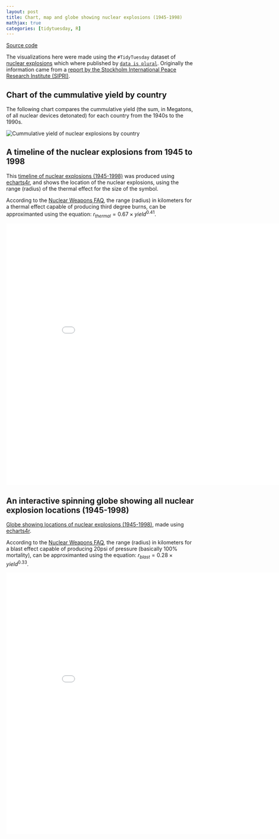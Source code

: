 ```yaml
---
layout: post
title: Chart, map and globe showing nuclear explosions (1945-1998)
mathjax: true
categories: [tidytuesday, R]
---
```


[Source code](https://github.com/jmcastagnetto/tidytuesday-kludges/tree/master/2019-08-20_nuclear-explosions)

The visualizations here were made using the `#TidyTuesday` dataset of [nuclear explosions](https://github.com/rfordatascience/tidytuesday/tree/master/data/2019/2019-08-20) which where published by [`data is plural`](https://github.com/data-is-plural/nuclear-explosions). Originally the information came from a [report by the Stockholm International Peace Research Institute (SIPRI)](https://github.com/data-is-plural/nuclear-explosions/blob/master/documents/sipri-report-original.pdf).

## Chart of the cummulative yield by country

The following chart compares the cummulative yield (the sum, in Megatons, of all nuclear devices detonated) for each country from the 1940s to the 1990s.

![Cummulative yield of nuclear explosions by country](/tidytuesday-kludges/assets/2019-08-20-nuclear-explosions/yield-per-country.png)

<!--more-->

## A timeline of the nuclear explosions from 1945 to 1998

This [timeline of nuclear explosions (1945-1998)](/tidytuesday-kludges/assets/2019-08-20-nuclear-explosions/nuclear-explosions-map-blast-range.html) was produced using [echarts4r](https://github.com/JohnCoene/echarts4r), and shows the location of the nuclear explosions, using the range (radius) of the thermal effect for the size of the symbol.

According to the [Nuclear Weapons FAQ](https://nuclearweaponarchive.org/Nwfaq/Nfaq5.html#nfaq5.1), the range (radius) in kilometers for a thermal effect capable of producing third degree burns, can be approximanted using the equation: $r_{thermal} = 0.67 \times {yield}^{0.41}$.

<iframe src="/tidytuesday-kludges/assets/2019-08-20-nuclear-explosions/nuclear-explosions-map-blast-range.html" frameborder="0" width="900" height="700" allowfullscreen="allowfullscreen">Timeline of nuclear explosions (195-1998)</iframe>

## An interactive spinning globe showing all nuclear explosion locations (1945-1998)

[Globe showing locations of nuclear explosions (1945-1998)](/tidytuesday-kludges/assets/2019-08-20-nuclear-explosions/nuclear-explosions-globe-thermal-range.html), made using [echarts4r](https://github.com/JohnCoene/echarts4r).

According to the [Nuclear Weapons FAQ](https://nuclearweaponarchive.org/Nwfaq/Nfaq5.html#nfaq5.1), the range (radius) in kilometers for a blast effect capable of producing 20psi of pressure (basically 100% mortality), can be approximanted using the equation: $r_{blast} = 0.28 \times {yield}^{0.33}$.

<iframe src="/tidytuesday-kludges/assets/2019-08-20-nuclear-explosions/nuclear-explosions-globe-thermal-range.html" frameborder="0" width="900" height="700" allowfullscreen="allowfullscreen">Globe mapping the locations of nuclear explosions (1945-1998)</iframe>


